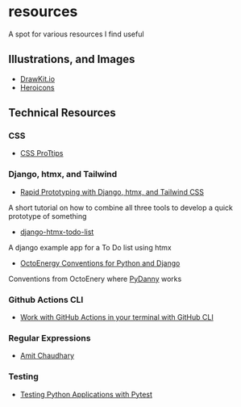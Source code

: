 # resources
A spot for various resources I find useful


## Illustrations, and Images

* [DrawKit.io](https://www.drawkit.io)
* [Heroicons](https://heroicons.com)


## Technical Resources

### CSS

* [CSS ProTtips](http://github.com/AllThingsSmitty/css-protips)


### Django, htmx, and Tailwind

* [Rapid Prototyping with Django, htmx, and Tailwind CSS](https://testdriven.io/blog/django-htmx-tailwind/)

A short tutorial on how to combine all three tools to develop a quick prototype of something

* [django-htmx-todo-list](https://github.com/OmenApps/django-htmx-todo-list)

A django example app for a To Do list using htmx

* [OctoEnergy Conventions for Python and Django](https://github.com/octoenergy/conventions/blob/master/python.md)

Conventions from OctoEnery where [PyDanny](https://twitter.com/pydanny) works


### Github Actions CLI

* [Work with GitHub Actions in your terminal with GitHub CLI](https://github.blog/2021-04-15-work-with-github-actions-in-your-terminal-with-github-cli/?utm_campaign=Django%2BNewsletter&utm_medium=web&utm_source=Django_Newsletter_72)


### Regular Expressions

* [Amit Chaudhary](https://amitness.com/regex/)


### Testing

* [Testing Python Applications with Pytest](https://stribny.name/blog/pytest/)
